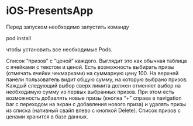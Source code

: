 # iOS-PresentsApp
Перед запуском необходимо запустить команду 

pod install 

чтобы установить все необходимые Pods.

Список “призов” с “ценой” каждого. Выглядит это как обычная таблица с ячейками с текстом и ценой. Есть возможность выбирать призы (отмечать ячейки чекмарками) на суммарную цену 100. На верхней панели пользователь видит общую сумму, на которую выбрано призов. Каждый следующий выбор сверх лимита должен отменяет выбор на необходимую сумму из первых выбранных призов. При этом есть возможность добавлять новые призы (кнопка “+” справа в navigation bar с переходом на экран с добавления нового приза) и удалять призы из списка (нативный свайп влево с кнопкой Delete). Список призов с ценами хранится в базе данных.

